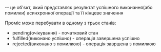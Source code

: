 -- це об'єкт, який представляє результат успішного виконання(або помилки) асинхронної операції та її кінцеве значення

Проміс може перебувати в одному з трьох станів:
- pending(очікування) - початковий стан
- fulfilled(виконано успішно) - операція завершена успішно
- rejected(виконано з помилкою) - операція завршена з помилкою
